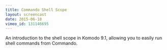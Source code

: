 ```yaml
---
title: Commando Shell Scope
layout: screencast
date: 2015-06-18
vimeo_id: 131146695
---
```


An introduction to the shell scope in Komodo 9.1, allowing you to easily run shell commands from Commando.